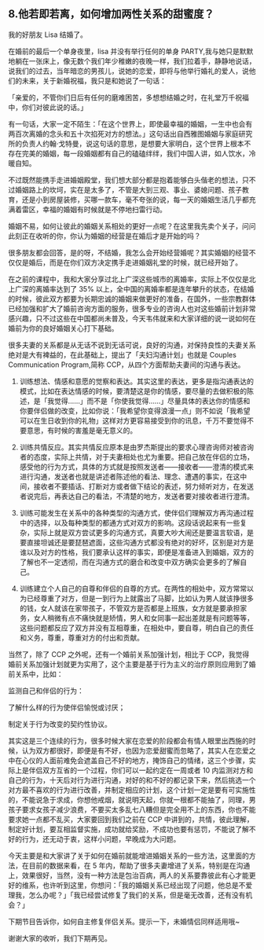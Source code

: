 ## 8.他若即若离，如何增加两性关系的甜蜜度？
我的好朋友 Lisa 结婚了。


在婚前的最后一个单身夜里，lisa 并没有举行任何的单身 PARTY,我与她只是默默地躺在一张床上，像无数个我们年少稚嫩的夜晚一样，我们拉着手，静静地说话，说我们的过去，当年暗恋的男孩儿，说她的恋爱，即将与他举行婚礼的爱人，说他们的未来，关于新婚祝福，我只是和她说了一句话：


「亲爱的，不管你们日后有任何的磨难困苦，多想想结婚之时，在礼堂万千祝福中，你们对彼此说的话。」


有一句话，大家一定不陌生：「在这个世界上，即使最幸福的婚姻，一生中也会有两百次离婚的念头和五十次掐死对方的想法。」这句话出自西雅图婚姻与家庭研究所的负责人约翰·戈特曼，说这句话的意思，是想要大家明白，这个世界上根本不存在完美的婚姻，每一段婚姻都有自己的磕磕绊绊，我们中国人讲，如人饮水，冷暖自知。


不过既然能携手走进婚姻殿堂，我们想大部分都是抱着能够白头偕老的想法，只不过婚姻路上的坎坷，实在是太多了，不管是大到三观、事业、婆媳问题、孩子教育，还是小到房屋装修，买哪一款车，毫不夸张的说，每一天的婚姻生活几乎都充满着雷区，幸福的婚姻有时候就是不停地扫雷行动。


婚姻不易，如何让彼此的婚姻关系相处的更好一点呢？在这里我先卖个关子，问问此刻正在收听的你，你认为婚姻的经营是在婚后才是开始的吗？


很多朋友都会回答，是的呀，不结婚，我怎么会开始经营婚呢？其实婚姻的经营不仅仅是婚后，而是在你们双方决定携手走进婚姻礼堂的时候，就已经开始了。


在之前的课程中，我和大家分享过北上广深这些城市的离婚率，实际上不仅仅是北上广深的离婚率达到了 35% 以上，全中国的离婚率都是连年攀升的状态，在结婚的时候，彼此双方都要为长期忠诚的婚姻来做更好的准备，在国外，一些宗教群体已经加强和扩大了婚前咨询方面的服务，很多专业的咨询人也对这些婚前计划非常感兴趣，只不过这些在中国都尚未普及，今天韦伟就来和大家详细的说一说如何在婚前为你的良好婚姻关心打下基础。


很多夫妻的关系都是从无话不说到无话可说，良好的沟通，对保持良性的夫妻关系绝对是大有裨益的，在此基础上，提出了「夫妇沟通计划」也就是 Couples Communication Program,简称 CCP，从四个方面帮助夫妻间的沟通与表达。


1. 训练想法、情感和意愿的觉察和表达。其实这里的表达，更多是指沟通表达的模式，比如在表达情感的时候，要清楚这是你的情感，要尽量的去做积极的陈述，是「我觉得……」而不是「你使我觉得……」尽量具体的表达你的情感和你要伴侣做的改变，比如你说：「我希望你变得浪漫一点」则不如说「我希望可以在生日收到你的礼物」这样对方更容易接受到你的讯息，千万不要觉得不要意思，有时候的害羞是毫无意义的。


2. 训练共情反应。其实共情反应原本是由罗杰斯提出的要求心理咨询师对被咨询者的态度，实际上共情，对于夫妻相处也尤为重要。把自己放在伴侣的立场，感受他的行为方式，具体的方式就是按照发送者——接收者——澄清的模式来进行沟通，发送者也就是讲述者陈述他的看法、理念、遭遇的事实，在这中间，接收者不要插话、打断对方或者做下结论的表述，努力倾听对方，在发送者说完后，再表达自己的看法，不清楚的地方，发送者要对接收者进行澄清。


3. 训练可能发生在关系中的各种类型的沟通方式，使伴侣们理解双方再沟通过程中的选择，以及每种类型的都通方式对双方的影响。这段话说起来有一些复杂，实际上就是双方尝试更多的沟通方式，真要大吵大闹还是要温言软语，是要直接坦诚还是要琵琶遮面，这些沟通方式都没有绝对的好坏，区别是对方是谁以及对方的性格，我们要承认这样的事实，即便是准备进入到婚姻，双方的了解也不一定透彻，而在沟通方式的磨合和改变中双方确实会更多的了解自己。


4. 训练建立个人自己的自尊和伴侣的自尊的方式。在两性的相处中，双方常常以为已经尊重了对方，但是一到行为上就露出了马脚，比如认为男人就该挣很多的钱，女人就该在家带孩子，不管双方是否都是上班族，女方就是要承担家务，女人稍微有点不痛快就是矫情，男人和女同事一起出差就是有问题等等，这些问题都反应了双方并没有互相尊重，在相处中，要自尊，明白自己的责任和义务，尊重，尊重对方的付出和贡献。


当然了，除了 CCP 之外呢，还有一个婚前关系加强计划，相比于 CCP，我觉得婚前关系加强计划就更为实用了，这个主要是基于行为主义的治疗原则应用到了婚前关系中，比如：


监测自己和伴侣的行为：


了解什么样的行为使伴侣愉悦或讨厌；


制定关于行为改变的契约性协议。


其实这是三个连续的行为，很多时候大家在恋爱的阶段都会有情人眼里出西施的时候，认为双方都很好，即便是有不好，也因为恋爱甜蜜而忽略了，其实人在恋爱之中在心仪的人面前难免会遮盖自己不好的地方，掩饰自己的情绪，这三个步骤，实际上是伴侣双方互省的一个过程，你们可以一起约定在一周或者 10 内监测对方和自己的行为，十天后对行为进行沟通，对好的和不好的都记录下来，然后挑选一个对方最不喜欢的行为进行改善，并制定相应的计划，这个计划一定是要有可实施性的，不能说急于求成，你想他戒烟，就说明天起，你就一根都不能抽了，同理，男孩子要求女孩子减少浪费，不要买太多乱七八糟但是完全用不上的东西，你也不能要求她一点都不乱买，大家要回到我们之前在 CCP 中讲到的，共情，彼此理解，制定好计划，要互相监督实施，成功就给奖励，不成功也要有惩罚，不能说了解不好的行为，还无动于衷，这样小问题，早晚成为大问题。


今天主要是和大家讲了关于如何在婚前就能增进婚姻关系的一些方法，这里面的方法，在目前的数据来看，在 5 年内，帮助了很多夫妻增进了关系，特别是在沟通上，效果很好，当然，没有一种方法是包治百病，两人的关系要靠彼此有心才能更好的维系，也许听到这里，你想问：「我的婚姻关系已经出现了问题，他总是不爱理我，怎么办呢？」「我已经尝试修复了我们的关系，但是毫无改善，还有没有机会？」


下期节目告诉你，如何自主修复伴侣关系。提示一下，未婚情侣同样适用哦~


谢谢大家的收听，我们下期再见。

